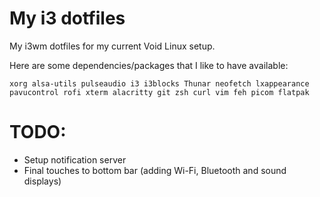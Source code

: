 # My i3 dotfiles

My i3wm dotfiles for my current Void Linux setup.

Here are some dependencies/packages that I like to have available:
```
xorg alsa-utils pulseaudio i3 i3blocks Thunar neofetch lxappearance pavucontrol rofi xterm alacritty git zsh curl vim feh picom flatpak
```
# TODO:
- Setup notification server
- Final touches to bottom bar (adding Wi-Fi, Bluetooth and sound displays)
